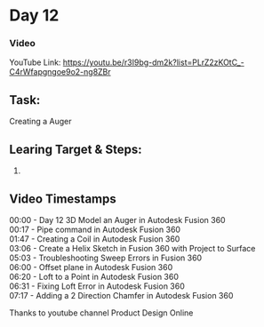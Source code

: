 # Day 12
### Video
YouTube Link: https://youtu.be/r3I9bg-dm2k?list=PLrZ2zKOtC_-C4rWfapgngoe9o2-ng8ZBr
## Task:
Creating a Auger

## Learing Target & Steps:
1. 

## Video Timestamps
00:00 - Day 12 3D Model an Auger in Autodesk Fusion 360</br>
00:17 - Pipe command in Autodesk Fusion 360</br>
01:47 - Creating a Coil in Autodesk Fusion 360</br>
03:06 - Create a Helix Sketch in Fusion 360 with Project to Surface</br>
05:03 - Troubleshooting Sweep Errors in Fusion 360</br>
06:00 - Offset plane in Autodesk Fusion 360</br>
06:20 - Loft to a Point in Autodesk Fusion 360</br>
06:31 - Fixing Loft Error in Autodesk Fusion 360</br>
07:17 - Adding a 2 Direction Chamfer in Autodesk Fusion 360</br>


Thanks to youtube channel Product Design Online
